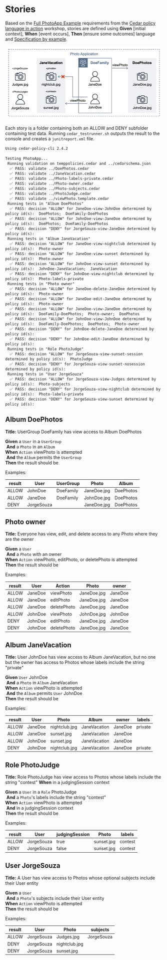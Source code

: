 # Stories

Based on the [Full PhotoApp Example](https://catalog.workshops.aws/cedar-policy-language-in-action/en-US/20-tutorial/26-fullexample) requirements from the [Cedar policy language in action](https://catalog.workshops.aws/cedar-policy-language-in-action) workshop, stories are defined using **Given** [initial context], **When** [event occurs], **Then** [ensure some outcomes] language and [Specification by example](https://en.wikipedia.org/wiki/Specification_by_example).

![Photo Application](../../PhotoApplication.png)

Each story is a folder containing both an ALLOW and DENY subfolder containing test data.  Running `cedar_testrunner.sh` outputs the result to the console and creates a `junitreport.xml` file.

```text
Using cedar-policy-cli 2.4.2

Testing PhotoApp...
 Running validation on temppolicies.cedar and ../cedarschema.json
  ✅ PASS: validate ../DoePhotos.cedar
  ✅ PASS: validate ../JaneVacation.cedar
  ✅ PASS: validate ../Photo-labels-private.cedar
  ✅ PASS: validate ../Photo-owner.cedar
  ✅ PASS: validate ../Photo-subjects.cedar
  ✅ PASS: validate ../PhotoJudge.cedar
  ✅ PASS: validate ../viewPhoto.template.cedar
 Running tests in "Album DoePhotos"
  ✅ PASS: decision "ALLOW" for JaneDoe-view-JohnDoe determined by policy id(s):  DoePhotos;  DoeFamily-DoePhotos
  ✅ PASS: decision "ALLOW" for JohnDoe-view-JaneDoe determined by policy id(s):  DoePhotos;  DoeFamily-DoePhotos
  ✅ PASS: decision "DENY" for JorgeSouza-view-JaneDoe determined by policy id(s):
 Running tests in "Album JaneVacation"
  ✅ PASS: decision "ALLOW" for JaneDoe-view-nightclub determined by policy id(s):  Photo-owner
  ✅ PASS: decision "ALLOW" for JaneDoe-view-sunset determined by policy id(s):  Photo-owner
  ✅ PASS: decision "ALLOW" for JohnDoe-view-sunset determined by policy id(s):  JohnDoe-JaneVacation;  JaneVacation
  ✅ PASS: decision "DENY" for JohnDoe-view-nightclub determined by policy id(s):  Photo-labels-private
 Running tests in "Photo owner"
  ✅ PASS: decision "ALLOW" for JaneDoe-delete-JaneDoe determined by policy id(s):  Photo-owner
  ✅ PASS: decision "ALLOW" for JaneDoe-edit-JaneDoe determined by policy id(s):  Photo-owner
  ✅ PASS: decision "ALLOW" for JaneDoe-view-JaneDoe determined by policy id(s):  DoeFamily-DoePhotos;  Photo-owner;  DoePhotos
  ✅ PASS: decision "ALLOW" for JohnDoe-view-JohnDoe determined by policy id(s):  DoeFamily-DoePhotos;  DoePhotos;  Photo-owner
  ✅ PASS: decision "DENY" for JohnDoe-delete-JaneDoe determined by policy id(s):
  ✅ PASS: decision "DENY" for JohnDoe-edit-JaneDoe determined by policy id(s):
 Running tests in "Role PhotoJudge"
  ✅ PASS: decision "ALLOW" for JorgeSouza-view-sunset-session determined by policy id(s):  PhotoJudge
  ✅ PASS: decision "DENY" for JorgeSouza-view-sunset-nosession determined by policy id(s):
 Running tests in "User JorgeSouza"
  ✅ PASS: decision "ALLOW" for JorgeSouza-view-Judges determined by policy id(s):  Photo-subjects
  ✅ PASS: decision "DENY" for JorgeSouza-view-nightclub determined by policy id(s):  Photo-labels-private
  ✅ PASS: decision "DENY" for JorgeSouza-view-sunset determined by policy id(s):
```

## Album DoePhotos

**Title:** UserGroup DoeFamily has view access to Album DoePhotos

**Given** a `User` in a `UserGroup` \
 **And** a `Photo` in an `Album` \
**When** `Action` viewPhoto is attempted \
 **And** the `Album` permits the `UserGroup`\
**Then** the result should be

Examples:

| result | User       | UserGroup | Photo       | Album     |
|--------|------------|-----------|-------------|-----------|
| ALLOW  | JohnDoe    | DoeFamily | JaneDoe.jpg | DoePhotos |
| ALLOW  | JaneDoe    | DoeFamily | JohnDoe.jpg | DoePhotos |
| DENY   | JorgeSouza |           | JaneDoe.jpg | DoePhotos |

## Photo owner

**Title:** Everyone has view, edit, and delete access to any Photo where they are the owner

**Given** a `User` \
 **And** a `Photo` with an owner \
**When** `Action` viewPhoto, editPhoto, or deletePhoto is attempted \
**Then** the result should be

Examples:

| result | User    | Action      | Photo       | owner   |
|--------|---------|-------------|-------------|---------|
| ALLOW  | JaneDoe | viewPhoto   | JaneDoe.jpg | JaneDoe |
| ALLOW  | JaneDoe | editPhoto   | JaneDoe.jpg | JaneDoe |
| ALLOW  | JaneDoe | deletePhoto | JaneDoe.jpg | JaneDoe |
| ALLOW  | JohnDoe | viewPhoto   | JohnDoe.jpg | JohnDoe |
| DENY   | JohnDoe | editPhoto   | JaneDoe.jpg | JaneDoe |
| DENY   | JohnDoe | deletePhoto | JaneDoe.jpg | JaneDoe |

## Album JaneVacation

**Title:** User JohnDoe has view access to Album JaneVacation, but no one but the owner has access to Photos whose labels include the string "private"

**Given** `User` JohnDoe \
 **And** a `Photo` in `Album` JaneVacation \
**When** `Action` viewPhoto is attempted \
 **And** the `Album` permits `User` JohnDoe \
**Then** the result should be

Examples:

| result | User    | Photo         | Album        | owner   | labels  |
|--------|---------|---------------|--------------|---------|---------|
| ALLOW  | JaneDoe | nightclub.jpg | JaneVacation | JaneDoe | private |
| ALLOW  | JaneDoe | sunset.jpg    | JaneVacation | JaneDoe |         |
| ALLOW  | JohnDoe | sunset.jpg    | JaneVacation | JaneDoe |         |
| DENY   | JohnDoe | nightclub.jpg | JaneVacation | JaneDoe | private |

## Role PhotoJudge

**Title:** Role PhotoJudge has view access to Photos whose labels include the string "contest" **When** in a judgingSession context

**Given** a `User` in a `Role` PhotoJudge \
 **And** a `Photo`'s labels include the string "contest" \
**When** `Action` viewPhoto is attempted \
 **And** in a judgingSession context \
**Then** the result should be

Examples:

| result | User       | judgingSession | Photo      | labels  |
|--------|------------|----------------|------------|---------|
| ALLOW  | JorgeSouza | true           | sunset.jpg | contest |
| DENY   | JorgeSouza | false          | sunset.jpg | contest |

## User JorgeSouza

**Title:** A User has view access to Photos whose optional subjects include their User entity

**Given** a `User` \
 **And** a `Photo`'s subjects include their User entity \
**When** `Action` viewPhoto is attempted \
**Then** the result should be

Examples:

| result | User       | Photo         | subjects   |
|--------|------------|---------------|------------|
| ALLOW  | JorgeSouza | Judges.jpg    | JorgeSouza |
| DENY   | JorgeSouza | nightclub.jpg |            |
| DENY   | JorgeSouza | sunset.jpg    |            |
